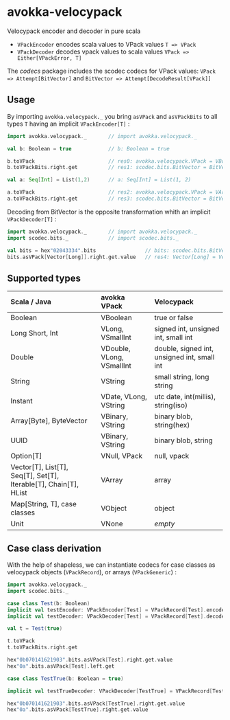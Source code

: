 # avokka-velocypack

Velocypack encoder and decoder in pure scala

- `VPackEncoder` encodes scala values to VPack values `T => VPack`
- `VPackDecoder` decodes vpack values to scala values `VPack => Either[VPackError, T]`

The *codecs* package includes the scodec codecs for VPack values: `VPack => Attempt[BitVector]` and `BitVector => Attempt[DecodeResult[VPack]]`

## Usage

By importing `avokka.velocypack._` you bring `asVPack` and `asVPackBits` to all types `T` having an implicit `VPackEncoder[T]` :

```scala
import avokka.velocypack._       // import avokka.velocypack._

val b: Boolean = true            // b: Boolean = true

b.toVPack                        // res0: avokka.velocypack.VPack = VBoolean(true)
b.toVPackBits.right.get          // res1: scodec.bits.BitVector = BitVector(8 bits, 0x1a)

val a: Seq[Int] = List(1,2)      // a: Seq[Int] = List(1, 2)

a.toVPack                        // res2: avokka.velocypack.VPack = VArray(Chain(VSmallint(1), VSmallint(2)))
a.toVPackBits.right.get          // res3: scodec.bits.BitVector = BitVector(32 bits, 0x02043132)
```

Decoding from BitVector is the opposite transformation whith an implicit `VPackDecoder[T]` :

```scala
import avokka.velocypack._       // import avokka.velocypack._
import scodec.bits._             // import scodec.bits._

val bits = hex"02043334".bits                // bits: scodec.bits.BitVector = BitVector(32 bits, 0x02043334)
bits.asVPack[Vector[Long]].right.get.value   // res4: Vector[Long] = Vector(3, 4)
```

## Supported types

| Scala / Java                                                                 | avokka VPack              | Velocypack                                  |
|:-----------------------------------------------------------------------------|:--------------------------|:--------------------------------------------|
| Boolean                                                                      | VBoolean                  | true or false                               |
| Long Short, Int                                                              | VLong, VSmallInt          | signed int, unsigned int, small int         |
| Double                                                                       | VDouble, VLong, VSmallInt | double, signed int, unsigned int, small int |
| String                                                                       | VString                   | small string, long string                   |
| Instant                                                                      | VDate, VLong, VString     | utc date, int(millis), string(iso)          |
| Array\[Byte\], ByteVector                                                    | VBinary, VString          | binary blob, string(hex)                    |
| UUID                                                                         | VBinary, VString          | binary blob, string                         |
| Option\[T\]                                                                  | VNull, VPack              | null, vpack                                 |
| Vector\[T\], List\[T\], Seq\[T\], Set\[T\], Iterable\[T\], Chain\[T\], HList | VArray                    | array                                       |
| Map\[String, T\], case classes                                               | VObject                   | object                                      |
| Unit                                                                         | VNone                     | _empty_                                     |

## Case class derivation

With the help of shapeless, we can instantiate codecs for case classes as velocypack objects (`VPackRecord`), or arrays (`VPackGeneric`) :

```scala
import avokka.velocypack._                                                       // import avokka.velocypack._
import scodec.bits._                                                             // import scodec.bits._

case class Test(b: Boolean)                                                      // defined class Test
implicit val testEncoder: VPackEncoder[Test] = VPackRecord[Test].encoder         // testEncoder: avokka.velocypack.VPackEncoder[Test] = ...
implicit val testDecoder: VPackDecoder[Test] = VPackRecord[Test].decoder         // testDecoder: avokka.velocypack.VPackDecoder[Test] = ...

val t = Test(true)                                                               // t: Test = Test(true)

t.toVPack                                                                        // res5: avokka.velocypack.VPack = VObject(Map(b -> VBoolean(true)))
t.toVPackBits.right.get                                                          // res6: scodec.bits.BitVector = BitVector(56 bits, 0x0b070141621a03)

hex"0b070141621903".bits.asVPack[Test].right.get.value                           // res7: Test = Test(false)
hex"0a".bits.asVPack[Test].left.get                                              // res8: avokka.velocypack.VPackError = ObjectFieldAbsent(b,List())                                                                              

case class TestTrue(b: Boolean = true)                                           // defined class TestTrue

implicit val testTrueDecoder: VPackDecoder[TestTrue] = VPackRecord[TestTrue].decoderWithDefaults //testTrueDecoder: avokka.velocypack.VPackDecoder[TestTrue] = ...

hex"0b070141621903".bits.asVPack[TestTrue].right.get.value                       // res9: TestTrue = TestTrue(false)
hex"0a".bits.asVPack[TestTrue].right.get.value                                   // res10: TestTrue = TestTrue(true)                                                                                
```
